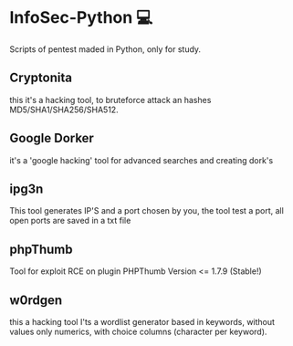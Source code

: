 # InfoSec-Python :computer:
Scripts of pentest maded in Python, only for study.

## Cryptonita
this it's a hacking tool, to bruteforce attack an hashes MD5/SHA1/SHA256/SHA512.

## Google Dorker
it's a 'google hacking' tool for advanced searches and creating dork's

## ipg3n
This tool generates IP'S and a port chosen by you, the tool test a port, all open ports are saved in a txt file

## phpThumb
Tool for exploit RCE on plugin PHPThumb Version <= 1.7.9 (Stable!)

## w0rdgen
this a hacking tool I'ts a wordlist generator based in keywords, without values only numerics, with choice columns (character per keyword).

